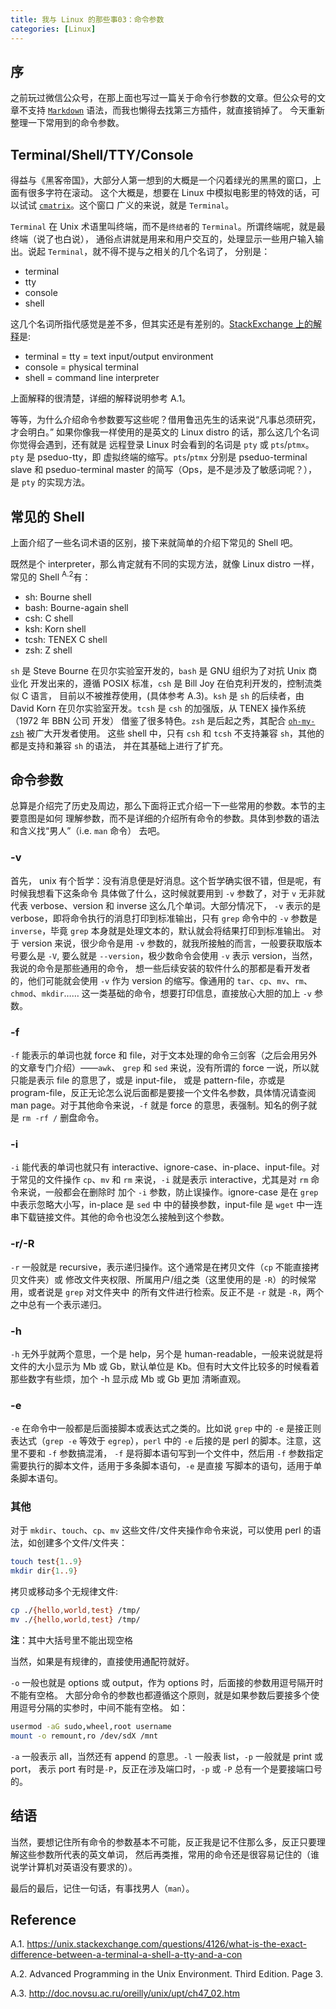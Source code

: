```yaml
---
title: 我与 Linux 的那些事03：命令参数
categories: [Linux]
---
```


## 序

之前玩过微信公众号，在那上面也写过一篇关于命令行参数的文章。但公众号的文章不支持
[`Markdown`][markdown] 语法，而我也懒得去找第三方插件，就直接销掉了。
今天重新整理一下常用到的命令参数。


## Terminal/Shell/TTY/Console

得益与《黑客帝国》，大部分人第一想到的大概是一个闪着绿光的黑黑的窗口，上面有很多字符在滚动。
这个大概是，想要在 Linux 中模拟电影里的特效的话，可以试试 [`cmatrix`][cmatrix]。这个窗口
广义的来说，就是 `Terminal`。

`Terminal` 在 Unix 术语里叫终端，而不是`终结者`的 `Terminal`。所谓终端呢，就是最终端（说了也白说），
通俗点讲就是用来和用户交互的，处理显示一些用户输入输出。说起 `Terminal`，就不得不提与之相关的几个名词了，
分别是：

- terminal
- tty
- console
- shell

这几个名词所指代感觉是差不多，但其实还是有差别的。[StackExchange 上的解释][a.1]是:

- terminal = tty = text input/output environment
- console = physical terminal
- shell = command line interpreter

上面解释的很清楚，详细的解释说明参考 A.1。

等等，为什么介绍命令参数要写这些呢？借用鲁迅先生的话来说“凡事总须研究，才会明白。”
如果你像我一样使用的是英文的 Linux distro 的话，那么这几个名词你觉得会遇到，还有就是
远程登录 Linux 时会看到的名词是 `pty` 或 `pts`/`ptmx`。`pty` 是 pseduo-tty，即
虚拟终端的缩写。`pts`/`ptmx` 分别是 pseduo-terminal slave 和 pseduo-terminal master
的简写（Ops，是不是涉及了敏感词呢？），是 `pty` 的实现方法。


## 常见的 Shell

上面介绍了一些名词术语的区别，接下来就简单的介绍下常见的 Shell 吧。

既然是个 interpreter，那么肯定就有不同的实现方法，就像 Linux distro 一样，
常见的 Shell <sup>A.2</sup>有：

- sh: Bourne shell
- bash: Bourne-again shell
- csh: C shell
- ksh: Korn shell
- tcsh: TENEX C shell
- zsh: Z shell

`sh` 是 Steve Bourne 在贝尔实验室开发的，`bash` 是 GNU 组织为了对抗 Unix 商业化
开发出来的，遵循 POSIX 标准，`csh` 是 Bill Joy 在伯克利开发的，控制流类似 C 语言，
目前以不被推荐使用，(具体参考 A.3)。`ksh` 是 `sh` 的后续者，由 David Korn
在贝尔实验室开发。`tcsh` 是 `csh` 的加强版，从 TENEX 操作系统（1972 年 BBN 公司 开发）
借鉴了很多特色。`zsh` 是后起之秀，其配合 [`oh-my-zsh`][oh-my-zsh] 被广大开发者使用。
这些 shell 中，只有 `csh` 和 `tcsh` 不支持兼容 `sh`，其他的都是支持和兼容 `sh` 的语法，
并在其基础上进行了扩充。


## 命令参数

总算是介绍完了历史及周边，那么下面将正式介绍一下一些常用的参数。本节的主要意图是如何
理解参数，而不是详细的介绍所有命令的参数。具体到参数的语法和含义找“男人”（i.e. `man` 命令）
去吧。

### -v

首先， unix 有个哲学：没有消息便是好消息。这个哲学确实很不错，但是呢，有时候我想看下这条命令
具体做了什么，这时候就要用到 `-v` 参数了，对于 `v` 无非就代表 verbose、version 和 inverse
这么几个单词。大部分情况下， `-v` 表示的是 verbose，即将命令执行的消息打印到标准输出，只有 `grep`
命令中的 `-v` 参数是 `inverse`，毕竟 `grep` 本身就是处理文本的，默认就会将结果打印到标准输出。
对于 version 来说，很少命令是用 `-v` 参数的，就我所接触的而言，一般要获取版本号要么是 `-V`,
要么就是 `--version`，极少数命令会使用 `-v` 表示 version，当然，我说的命令是那些通用的命令，
想一些后续安装的软件什么的那都是看开发者的，他们可能就会使用 `-v` 作为 version 的缩写。像通用的
`tar`、`cp`、`mv`、`rm`、`chmod`、`mkdir`…… 这一类基础的命令，想要打印信息，直接放心大胆的加上
`-v` 参数。

### -f

`-f` 能表示的单词也就 force 和 file，对于文本处理的命令三剑客（之后会用另外的文章专门介绍）——`awk`、
`grep` 和 `sed` 来说，没有所谓的 force 一说，所以就只能是表示 file 的意思了，或是 input-file，
或是 pattern-file，亦或是 program-file，反正无论怎么说后面都是要接一个文件名参数，具体情况请查阅
man page。对于其他命令来说，`-f` 就是 force 的意思，表强制。知名的例子就是 `rm -rf /` 删盘命令。

### -i

`-i` 能代表的单词也就只有 interactive、ignore-case、in-place、input-file。对于常见的文件操作
`cp`、`mv` 和 `rm` 来说，`-i` 就是表示 interactive，尤其是对 `rm` 命令来说，一般都会在删除时
加个 `-i` 参数，防止误操作。ignore-case 是在 `grep` 中表示忽略大小写，in-place 是 `sed` 中
中的替换参数，input-file 是 `wget` 中一连串下载链接文件。其他的命令也没怎么接触到这个参数。

### -r/-R

`-r` 一般就是 recursive，表示递归操作。这个通常是在拷贝文件（`cp` 不能直接拷贝文件夹）或
修改文件夹权限、所属用户/组之类（这里使用的是 `-R`）的时候常用，或者说是 `grep` 对文件夹中
的所有文件进行检索。反正不是 `-r` 就是 `-R`，两个之中总有一个表示递归。

### -h

`-h` 无外乎就两个意思，一个是 help，另个是 human-readable，一般来说就是将文件的大小显示为 Mb
或 Gb，默认单位是 Kb。但有时大文件比较多的时候看着那些数字有些烦，加个 -h 显示成 Mb 或 Gb 更加
清晰直观。

### -e

`-e` 在命令中一般都是后面接脚本或表达式之类的。比如说 `grep` 中的 `-e` 是接正则表达式（`grep -e`
等效于 `egrep`），`perl` 中的 `-e` 后接的是 perl 的脚本。注意，这里不要和 `-f` 参数搞混淆， `-f`
是将脚本语句写到一个文件中，然后用 `-f` 参数指定需要执行的脚本文件，适用于多条脚本语句，`-e` 是直接
写脚本的语句，适用于单条脚本语句。

### 其他

对于 `mkdir`、`touch`、`cp`、`mv` 这些文件/文件夹操作命令来说，可以使用 perl 的语法，如创建多个文件/文件夹：

```bash
touch test{1..9}
mkdir dir{1..9}
```
拷贝或移动多个无规律文件:

```bash
cp ./{hello,world,test} /tmp/
mv ./{hello,world,test} /tmp/
```
**注**：其中大括号里不能出现空格

当然，如果是有规律的，直接使用通配符就好。

`-o` 一般也就是 options 或 output，作为 options 时，后面接的参数用逗号隔开时不能有空格。
大部分命令的参数也都遵循这个原则，就是如果参数后要接多个使用逗号分隔的实参时，中间不能有空格。
如：

```bash
usermod -aG sudo,wheel,root username
mount -o remount,ro /dev/sdX /mnt
```

`-a` 一般表示 all，当然还有 append 的意思。`-l` 一般表 list，`-p` 一般就是 print 或 port，
表示 port 有时是`-P`，反正在涉及端口时，`-p` 或 `-P` 总有一个是要接端口号的。

## 结语

当然，要想记住所有命令的参数基本不可能，反正我是记不住那么多，反正只要理解这些参数所代表的英文单词，
然后再类推，常用的命令还是很容易记住的（谁说学计算机对英语没有要求的）。

最后的最后，记住一句话，有事找男人（`man`）。


## Reference

A.1. https://unix.stackexchange.com/questions/4126/what-is-the-exact-difference-between-a-terminal-a-shell-a-tty-and-a-con

A.2. Advanced Programming in the Unix Environment. Third Edition. Page 3.

A.3. http://doc.novsu.ac.ru/oreilly/unix/upt/ch47_02.htm

[oh-my-zsh]: https://ohmyz.sh
[markdown]: https://markdown.com.cn/basic-syntax/
[cmatrix]: https://github.com/abishekvashok/cmatrix
[a.1]: https://unix.stackexchange.com/questions/4126/what-is-the-exact-difference-between-a-terminal-a-shell-a-tty-and-a-con
